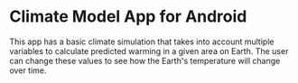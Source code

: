 # Climate Model App for Android

This app has a basic climate simulation that takes into account multiple variables to calculate predicted warming in a given area on Earth. The user can change these values to see how the Earth's temperature will change over time.
